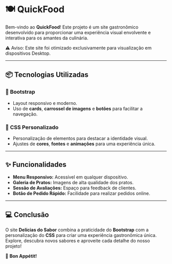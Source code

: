 # 🍽️ QuickFood

Bem-vindo ao **QuickFood**! Este projeto é um site gastronômico desenvolvido para proporcionar uma experiência visual envolvente e interativa para os amantes da culinária.

⚠️ Aviso: Este site foi otimizado exclusivamente para visualização em dispositivos Desktop.

---

## 📦 Tecnologias Utilizadas

### 🚀 **Bootstrap**
- Layout responsivo e moderno.
- Uso de **cards**, **carrossel de imagens** e **botões** para facilitar a navegação.

### 🎨 **CSS Personalizado**
- Personalização de elementos para destacar a identidade visual.
- Ajustes de **cores**, **fontes** e **animações** para uma experiência única.

---

## ✨ Funcionalidades

- **Menu Responsivo:** Acessível em qualquer dispositivo.
- **Galeria de Pratos:** Imagens de alta qualidade dos pratos.
- **Sessão de Avaliações:** Espaço para feedback de clientes.
- **Botão de Pedido Rápido:** Facilidade para realizar pedidos online.

---

## 💻 Conclusão

O site **Delícias do Sabor** combina a praticidade do **Bootstrap** com a personalização do **CSS** para criar uma experiência gastronômica única. Explore, descubra novos sabores e aproveite cada detalhe do nosso projeto!

🍴 **Bon Appétit!**
 
 
